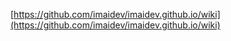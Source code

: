 [https://github.com/imaidev/imaidev.github.io/wiki](https://github.com/imaidev/imaidev.github.io/wiki)
